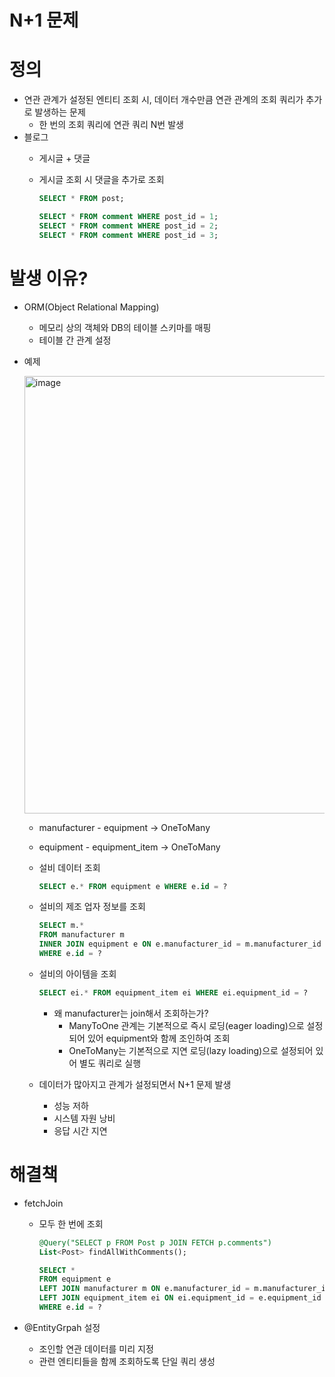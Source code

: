 # N+1 문제
# 정의

- 연관 관계가 설정된 엔티티 조회 시, 데이터 개수만큼 연관 관계의 조회 쿼리가 추가로 발생하는 문제
    - 한 번의 조회 쿼리에 연관 쿼리 N번 발생
- 블로그
    - 게시글 + 댓글
    - 게시글 조회 시 댓글을 추가로 조회
        
        ```sql
        SELECT * FROM post;
        
        SELECT * FROM comment WHERE post_id = 1;
        SELECT * FROM comment WHERE post_id = 2;
        SELECT * FROM comment WHERE post_id = 3;
        ```
        

# 발생 이유?

- ORM(Object Relational Mapping)
    - 메모리 상의 객체와 DB의 테이블 스키마를 매핑
    - 테이블 간 관계 설정
- 예제
    
    <img src="./images/tables.png" alt="image" width="700">
    
    - manufacturer - equipment → OneToMany
    - equipment - equipment_item → OneToMany
    - 설비 데이터 조회
        
        ```sql
        SELECT e.* FROM equipment e WHERE e.id = ?
        ```
        
    - 설비의 제조 업자 정보를 조회
        
        ```sql
        SELECT m.*
        FROM manufacturer m
        INNER JOIN equipment e ON e.manufacturer_id = m.manufacturer_id
        WHERE e.id = ?
        ```
        
    - 설비의 아이템을 조회
        
        ```sql
        SELECT ei.* FROM equipment_item ei WHERE ei.equipment_id = ?
        ```
        
        - 왜 manufacturer는 join해서 조회하는가?
            - ManyToOne 관계는 기본적으로 즉시 로딩(eager loading)으로 설정되어 있어 equipment와 함께 조인하여 조회
            - OneToMany는 기본적으로 지연 로딩(lazy loading)으로 설정되어 있어 별도 쿼리로 실행
    - 데이터가 많아지고 관계가 설정되면서 N+1 문제 발생
        - 성능 저하
        - 시스템 자원 낭비
        - 응답 시간 지연

# 해결책

- fetchJoin
    - 모두 한 번에 조회
        
        ```sql
        @Query("SELECT p FROM Post p JOIN FETCH p.comments")
        List<Post> findAllWithComments();
        ```
        
        ```sql
        SELECT * 
        FROM equipment e
        LEFT JOIN manufacturer m ON e.manufacturer_id = m.manufacturer_id 
        LEFT JOIN equipment_item ei ON ei.equipment_id = e.equipment_id
        WHERE e.id = ? 
        ```
        
- @EntityGrpah 설정
    - 조인할 연관 데이터를 미리 지정
    - 관련 엔티티들을 함께 조회하도록 단일 쿼리 생성
